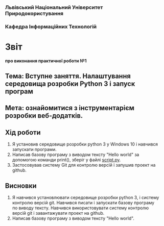 ### Львівський Національний Університет Природокористування 

### Кафедра Інформаційних Технологій 

# Звіт

#### про виконання практичної роботи №1

## Тема: Вступне заняття. Налаштування середовища розробки Python 3 і запуск програм

## Мета: ознайомитися з інструментарієм розробки веб-додатків.

## Хід роботи

1. Я установив середовище розробки python 3 у Windows 10 і навчився запускати програми.
2. Написав базову програму з виводом тексту "Hello world" за допомогою команди print(), зберіг у файлі [script.py](./script.py).
3. Застосовував систему Git для контролю версій і запушив проект на github.

## Висновки

1. Я навчився установлювати середовище розробки python 3, і систему контролю версій git. Навчився писати і запускати базову програму по виводу тексту. Навчився використовувати систему контролю версій git і завантажувати проект на github.
2. Написав базову програму з виводом тексту "Hello world".


